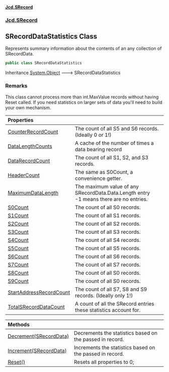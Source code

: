 #### [Jcd.SRecord](index.md 'index')
### [Jcd.SRecord](Jcd.SRecord.md 'Jcd.SRecord')

## SRecordDataStatistics Class

Represents summary information about the contents of an any collection of SRecordData.

```csharp
public class SRecordDataStatistics
```

Inheritance [System.Object](https://docs.microsoft.com/en-us/dotnet/api/System.Object 'System.Object') &#129106; SRecordDataStatistics

### Remarks
This class cannot process more than int.MaxValue records without having Reset called. If you need statistics on larger sets of data you'll need to build your own mechanism.

| Properties | |
| :--- | :--- |
| [CounterRecordCount](Jcd.SRecord.SRecordDataStatistics.CounterRecordCount.md 'Jcd.SRecord.SRecordDataStatistics.CounterRecordCount') | The count of all S5 and S6 records. (Ideally 0 or 1!) |
| [DataLengthCounts](Jcd.SRecord.SRecordDataStatistics.DataLengthCounts.md 'Jcd.SRecord.SRecordDataStatistics.DataLengthCounts') | A cache of the number of times a data bearing record |
| [DataRecordCount](Jcd.SRecord.SRecordDataStatistics.DataRecordCount.md 'Jcd.SRecord.SRecordDataStatistics.DataRecordCount') | The count of all S1, S2, and S3 records. |
| [HeaderCount](Jcd.SRecord.SRecordDataStatistics.HeaderCount.md 'Jcd.SRecord.SRecordDataStatistics.HeaderCount') | The same as S0Count, a convenience getter. |
| [MaximumDataLength](Jcd.SRecord.SRecordDataStatistics.MaximumDataLength.md 'Jcd.SRecord.SRecordDataStatistics.MaximumDataLength') | The maximum value of any SRecordData.Data.Length entry<br/>-1 means there are no entries. |
| [S0Count](Jcd.SRecord.SRecordDataStatistics.S0Count.md 'Jcd.SRecord.SRecordDataStatistics.S0Count') | The count of all S0 records. |
| [S1Count](Jcd.SRecord.SRecordDataStatistics.S1Count.md 'Jcd.SRecord.SRecordDataStatistics.S1Count') | The count of all S1 records. |
| [S2Count](Jcd.SRecord.SRecordDataStatistics.S2Count.md 'Jcd.SRecord.SRecordDataStatistics.S2Count') | The count of all S2 records. |
| [S3Count](Jcd.SRecord.SRecordDataStatistics.S3Count.md 'Jcd.SRecord.SRecordDataStatistics.S3Count') | The count of all S3 records. |
| [S4Count](Jcd.SRecord.SRecordDataStatistics.S4Count.md 'Jcd.SRecord.SRecordDataStatistics.S4Count') | The count of all S4 records. |
| [S5Count](Jcd.SRecord.SRecordDataStatistics.S5Count.md 'Jcd.SRecord.SRecordDataStatistics.S5Count') | The count of all S5 records. |
| [S6Count](Jcd.SRecord.SRecordDataStatistics.S6Count.md 'Jcd.SRecord.SRecordDataStatistics.S6Count') | The count of all S6 records. |
| [S7Count](Jcd.SRecord.SRecordDataStatistics.S7Count.md 'Jcd.SRecord.SRecordDataStatistics.S7Count') | The count of all S7 records. |
| [S8Count](Jcd.SRecord.SRecordDataStatistics.S8Count.md 'Jcd.SRecord.SRecordDataStatistics.S8Count') | The count of all S0 records. |
| [S9Count](Jcd.SRecord.SRecordDataStatistics.S9Count.md 'Jcd.SRecord.SRecordDataStatistics.S9Count') | The count of all S0 records. |
| [StartAddressRecordCount](Jcd.SRecord.SRecordDataStatistics.StartAddressRecordCount.md 'Jcd.SRecord.SRecordDataStatistics.StartAddressRecordCount') | The count of all S7, S8 and S9 records. (Ideally only 1!) |
| [TotalSRecordDataCount](Jcd.SRecord.SRecordDataStatistics.TotalSRecordDataCount.md 'Jcd.SRecord.SRecordDataStatistics.TotalSRecordDataCount') | A count of all the SRecord entries these statistics account for. |

| Methods | |
| :--- | :--- |
| [Decrement(SRecordData)](Jcd.SRecord.SRecordDataStatistics.Decrement(Jcd.SRecord.SRecordData).md 'Jcd.SRecord.SRecordDataStatistics.Decrement(Jcd.SRecord.SRecordData)') | Decrements the statistics based on the passed in record. |
| [Increment(SRecordData)](Jcd.SRecord.SRecordDataStatistics.Increment(Jcd.SRecord.SRecordData).md 'Jcd.SRecord.SRecordDataStatistics.Increment(Jcd.SRecord.SRecordData)') | Increments the statistics based on the passed in record. |
| [Reset()](Jcd.SRecord.SRecordDataStatistics.Reset().md 'Jcd.SRecord.SRecordDataStatistics.Reset()') | Resets all properties to 0; |
